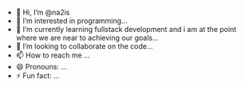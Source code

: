 - 👋 Hi, I’m @na2is
- 👀 I’m interested in programming...
- 🌱 I’m currently learning fullstack development and i am at the point where we are near to achieving our goals...
- 💞️ I’m looking to collaborate on the code...
- 📫 How to reach me ...
- 😄 Pronouns: ...
- ⚡ Fun fact: ...

<!---
na2is/na2is is a ✨ special ✨ repository because its `README.md` (this file) appears on your GitHub profile.
You can click the Preview link to take a look at your changes.
--->
